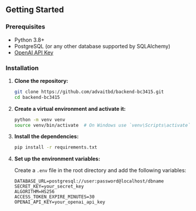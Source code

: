 ## Getting Started

### Prerequisites

- Python 3.8+
- PostgreSQL (or any other database supported by SQLAlchemy)
- [OpenAI API Key](https://beta.openai.com/signup/)

### Installation

1. **Clone the repository:**

    ```bash
    git clone https://github.com/advaitbd/backend-bc3415.git
    cd backend-bc3415
    ```

2. **Create a virtual environment and activate it:**

    ```bash
    python -m venv venv
    source venv/bin/activate  # On Windows use `venv\Scripts\activate`
    ```

3. **Install the dependencies:**

    ```bash
    pip install -r requirements.txt
    ```

4. **Set up the environment variables:**

    Create a `.env` file in the root directory and add the following variables:

    ```env
    DATABASE_URL=postgresql://user:password@localhost/dbname
    SECRET_KEY=your_secret_key
    ALGORITHM=HS256
    ACCESS_TOKEN_EXPIRE_MINUTES=30
    OPENAI_API_KEY=your_openai_api_key
    ```

